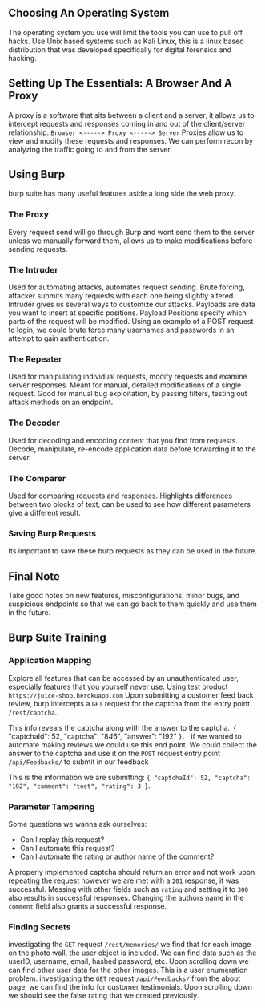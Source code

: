## Choosing An Operating System
The operating system you use will limit the tools you can use to pull off hacks.
Use Unix based systems such as Kali Linux, this is a linux based distribution that was developed specifically for digital forensics and hacking. 
## Setting Up The Essentials: A Browser And A Proxy
A proxy is a software that sits between a client and a server, it allows us to intercept requests and responses coming in and out of the client/server relationship.
`Browser <-----> Proxy <-----> Server`
Proxies allow us to view and modify these requests and responses.
We can perform recon by analyzing the traffic going to and from the server.
## Using Burp 
burp suite has many useful features aside a long side the web proxy.
### The Proxy
Every request send will go through Burp and wont send them to the server unless we manually forward them, allows us to make modifications before sending requests. 
### The Intruder
Used for automating attacks, automates request sending.
Brute forcing, attacker submits many requests with each one being slightly altered. 
Intruder gives us several ways to customize our attacks.
Payloads are data you want to insert at specific positions. 
Payload Positions specify which parts of the request will be modified. 
Using an example of a POST request to login, we could brute force many usernames and passwords in an attempt to gain authentication. 
### The Repeater
Used for manipulating individual requests, modify requests and examine server responses.
Meant for manual, detailed modifications of a single request. 
Good for manual bug exploitation, by passing filters, testing out attack methods on an endpoint.
### The Decoder
Used for decoding and encoding content that you find from requests. 
Decode, manipulate, re-encode application data before forwarding it to the server. 
### The Comparer
Used for comparing requests and responses.
Highlights differences between two blocks of text, can be used to see how different parameters give a different result. 
### Saving Burp Requests 
Its important to save these burp requests as they can be used in the future.
## Final Note
Take good notes on new features, misconfigurations, minor bugs, and suspicious endpoints so that we can go back to them quickly and use them in the future. 

## Burp Suite Training

### Application Mapping
Explore all features that can be accessed by an unauthenticated user, especially features that you yourself never use. 
Using test product `https://juice-shop.herokuapp.com`
Upon submitting a customer feed back review, burp intercepts a `GET` request for the captcha from the entry point `/rest/captcha`.

This info reveals the captcha along with the answer to the captcha.`
`{ "captchaId": 52, "captcha": "8*4*6", "answer": "192" }`.
`
if we wanted to automate making reviews we could use this end point.
We could collect the answer to the captcha and use it on the `POST` request entry point `/api/Feedbacks/` to submit in our feedback 

This is the information we are submitting:
`{ "captchaId": 52, "captcha": "192", "comment": "test", "rating": 3 }`.
### Parameter Tampering
Some questions we wanna ask ourselves:
- Can I replay this request? 
- Can I automate this request? 
- Can I automate the rating or author name of the comment? 

A properly implemented captcha should return an error and not work upon repeating the request however we are met with a `201` response, it was successful. 
Messing with other fields such as `rating` and setting it to `300` also results in successful responses. 
Changing the authors name in the `comment` field also grants a successful response.

### Finding Secrets
investigating the `GET` request `/rest/memories/` we find that for each image on the photo wall, the user object is included. 
We can find data such as the userID, username, email, hashed password, etc. 
Upon scrolling down we can find other user data for the other images.
This is a user enumeration problem. 
investigating the `GET` request `/api/Feedbacks/` from the about page, we can find the info for customer testimonials. 
Upon scrolling down we should see the false rating that we created previously. 